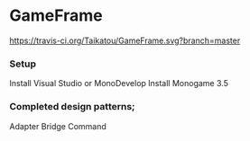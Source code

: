 # GameFrame
https://travis-ci.org/Taikatou/GameFrame.svg?branch=master

### Setup
Install Visual Studio or MonoDevelop
Install Monogame 3.5

### Completed design patterns;
Adapter
Bridge
Command
